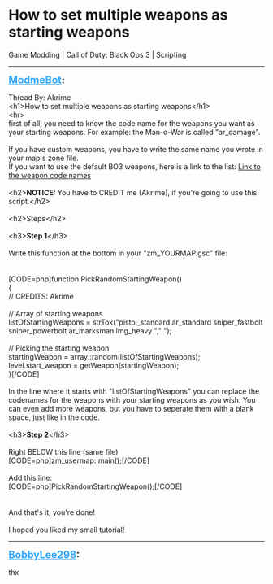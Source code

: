 # How to set multiple weapons as starting weapons
Game Modding | Call of Duty: Black Ops 3 | Scripting

---
<strong style="font-size: 1.4em;"><span style="text-decoration: underline;text-decoration-color: #34a7f9;"><span style="color:#34a7f9;">ModmeBot</span></span>:</strong>

<p>Thread By: Akrime<br />&lt;h1&gt;How to set multiple weapons as starting weapons&lt;/h1&gt;<br />&lt;hr&gt; <br />first of all, you need to know the code name for the weapons you want as your starting weapons. For example: the Man-o-War is called &quot;ar_damage&quot;.<br /> <br />If you have custom weapons, you have to write the same name you wrote in your map&#39;s zone file.<br />If you want to use the default BO3 weapons, here is a link to the list: <a href="https://www.reddit.com/r/CODZombies/comments/54v8y1/weapon_name_list_for_command_console/">Link to the weapon code names</a><br /> <br />&lt;h2&gt;<strong>NOTICE: </strong>You have to CREDIT me (Akrime), if you&#39;re going to use this script.&lt;/h2&gt;<br /> <br />&lt;h2&gt;Steps&lt;/h2&gt;<br /> <br />&lt;h3&gt;<strong>Step 1</strong>&lt;/h3&gt;<br /> <br />Write this function at the bottom in your &quot;zm_YOURMAP.gsc&quot; file:<br /> <br /> <br />[CODE=php]function PickRandomStartingWeapon()<br />{<br />	// CREDITS: Akrime<br /><br />	// Array of starting weapons<br />	listOfStartingWeapons = strTok(&quot;pistol_standard ar_standard sniper_fastbolt sniper_powerbolt ar_marksman lmg_heavy &quot;,&quot; &quot;);<br /><br />	// Picking the starting weapon<br />	startingWeapon = array::random(listOfStartingWeapons);<br />	level.start_weapon = getWeapon(startingWeapon);<br />}[/CODE]<br /> <br />In the line where it starts with &quot;listOfStartingWeapons&quot; you can replace the codenames for the weapons with your starting weapons as you wish. You can even add more weapons, but you have to seperate them with a blank space, just like in the code.<br /> <br />&lt;h3&gt;<strong>Step 2</strong>&lt;/h3&gt;<br />  <br />Right BELOW this line (same file)<br />[CODE=php]zm_usermap::main();[/CODE]<br /> <br />Add this line:<br />[CODE=php]PickRandomStartingWeapon();[/CODE]<br /> <br /> <br />And that&#39;s it, you&#39;re done!<br /> <br />I hoped you liked my small tutorial!</p>

---
<strong style="font-size: 1.4em;"><span style="text-decoration: underline;text-decoration-color: #34a7f9;"><span style="color:#34a7f9;">BobbyLee298</span></span>:</strong>

<p>thx</p>
